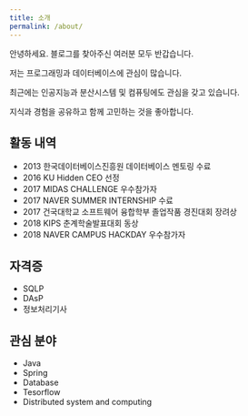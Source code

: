 ```yaml
---
title: 소개
permalink: /about/
---
```


안녕하세요. 블로그를 찾아주신 여러분 모두 반갑습니다. 

저는 프로그래밍과 데이터베이스에 관심이 많습니다.

최근에는 인공지능과 분산시스템 및 컴퓨팅에도 관심을 갖고 있습니다.

지식과 경험을 공유하고 함께 고민하는 것을 좋아합니다.

## 활동 내역

- 2013 한국데이터베이스진흥원 데이터베이스 멘토링 수료
- 2016 KU Hidden CEO 선정
- 2017 MIDAS CHALLENGE 우수참가자
- 2017 NAVER SUMMER INTERNSHIP 수료
- 2017 건국대학교 소프트웨어 융합학부 졸업작품 경진대회 장려상
- 2018 KIPS 춘계학술발표대회 동상
- 2018 NAVER CAMPUS HACKDAY 우수참가자

## 자격증

- SQLP
- DAsP
- 정보처리기사

## 관심 분야

- Java
- Spring
- Database
- Tesorflow
- Distributed system and computing